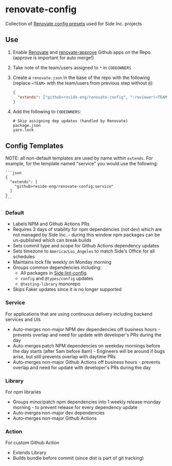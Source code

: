 # renovate-config

Collection of [Renovate config presets](https://docs.renovatebot.com/config-presets/) used for Side Inc. projects

## Use

1. Enable [Renovate](https://github.com/renovatebot/renovate) and [renovate-approve](https://github.com/renovatebot/renovate-approve-bot) Github apps on the Repo (approve is important for auto merge!)
1. Take note of the team/users assigned to `*` in `CODEOWNERS`
1. Create a `renovate.json` in the base of the repo with the following (replace `<TEAM>` with the team/users from previous step without `@`):

   ```json
   {
     "extends": ["github>reside-eng/renovate-config", ":reviewer(<TEAM>)"]
   }
   ```

1. Add the following to `CODEOWNERS`:

   ```
   # Skip assigning dep updates (handled by Renovate)
   package.json
   yarn.lock
   ```

## Config Templates

NOTE: all non-default templates are used by name within `extends`. For example, for the template named "service" you would use the following:

    ```json
    {
      "extends": [
        "github>reside-eng/renovate-config:service"
      ]
    }
    ```

### Default

- Labels NPM and Github Actions PRs
- Requires 3 days of stability for npm dependencies (not dev) which are not managed by Side Inc. - during this window npm packages can be un-published which can break builds
- Sets commit type and scope for Github Actions dependency updates
- Sets timezone to `America/Los_Angeles` to match Side's Office for all schedules
- Maintains lock file weekly on Monday morning
- Groups common dependencies including:
  - All packages in [Side lint-config](https://github.com/reside-eng/lint-config)
  - `config` and `@types/config` updates
  - `@testing-library` monorepo
- Skips Faker updates since it is no longer supported

### Service

For applications that are using continuous delivery including backend services and UIs

- Auto-merges non-major NPM dev dependencies off business hours - prevents overlap and need for update with developer's PRs during the day
- Auto-merges patch NPM dependencies on weekday mornings before the day starts (after 5am before 8am) - Engineers will be around if bugs arise, but still prevents overlap with daytime PRs
- Auto-merges non-major Github Actions off business hours - prevents overlap and need for update with developer's PRs during the day

### Library

For npm libraries

- Groups minor/patch npm dependencies into 1 weekly release monday morning - to prevent release for every dependency update
- Auto-merges non-major dev dependencies
- Auto-merges non-major Github Actions

### Action

For custom Github Action

- Extends Library
- Builds bundle before commit (since dist is part of git tracking)
